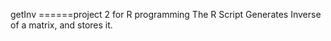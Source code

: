 getInv
======project 2 for R programming
The R Script Generates Inverse of a matrix, and stores it.
